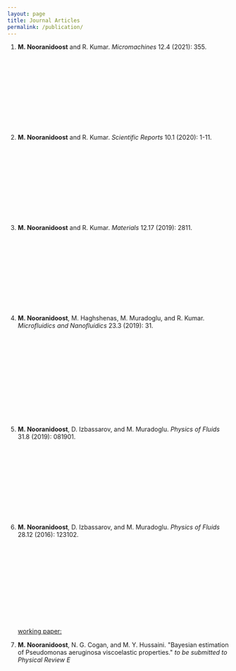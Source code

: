 ```yaml
---
layout: page
title: Journal Articles
permalink: /publication/
---
```


<ol>         
 
 
<li><b>M. Nooranidoost</b> and R. Kumar. <i>Micromachines</i> 12.4 (2021): 355.</li>
<p></p>
<div class="iframely-embed"><div class="iframely-responsive" style="height: 140px; padding-bottom: 0;"><a href="https://www.mdpi.com/2072-666X/12/4/355" data-iframely-url="//cdn.iframe.ly/api/iframe?url=https%3A%2F%2Fwww.mdpi.com%2F2072-666X%2F12%2F4%2F355&key=7b5ba9e5ac57bb62d82067965cde97cf"></a></div></div><script async src="//cdn.iframe.ly/embed.js" charset="utf-8"></script>
<br> 
<br> 
 
<li><b>M. Nooranidoost</b> and R. Kumar. <i>Scientific Reports</i> 10.1 (2020): 1-11.</li>
<p></p>
<div class="iframely-embed"><div class="iframely-responsive" style="height: 140px; padding-bottom: 0;"><a href="https://www.nature.com/articles/s41598-020-67739-3?error=cookies_not_supported&code=ec74ed19-9d2f-4ab8-8962-b4bd695b5f5a" data-iframely-url="//cdn.iframe.ly/api/iframe?url=https%3A%2F%2Fwww.nature.com%2Farticles%2Fs41598-020-67739-3&key=7b5ba9e5ac57bb62d82067965cde97cf"></a></div></div><script async src="//cdn.iframe.ly/embed.js" charset="utf-8"></script>
<br>
<br> 

<li><b>M. Nooranidoost</b> and R. Kumar. <i>Materials</i> 12.17 (2019): 2811.</li>
<p></p>
<div class="iframely-embed"><div class="iframely-responsive" style="height: 140px; padding-bottom: 0;"><a href="https://www.mdpi.com/1996-1944/12/17/2811" data-iframely-url="//cdn.iframe.ly/api/iframe?url=https%3A%2F%2Fwww.mdpi.com%2F1996-1944%2F12%2F17%2F2811&key=7b5ba9e5ac57bb62d82067965cde97cf"></a></div></div><script async src="//cdn.iframe.ly/embed.js" charset="utf-8"></script>
<br>
<br> 
 
<li><b>M. Nooranidoost</b>, M. Haghshenas, M. Muradoglu, and R. Kumar. <i>Microfluidics and Nanofluidics</i> 23.3 (2019): 31.</li>
<p></p>
<div class="iframely-embed"><div class="iframely-responsive" style="height: 170px; padding-bottom: 0;"><a href="https://link.springer.com/article/10.1007/s10404-019-2196-z" data-iframely-url="//cdn.iframe.ly/api/iframe?url=https%3A%2F%2Flink.springer.com%2Farticle%2F10.1007%2Fs10404-019-2196-z&key=7b5ba9e5ac57bb62d82067965cde97cf"></a></div></div><script async src="//cdn.iframe.ly/embed.js" charset="utf-8"></script>
<br>
<br> 
 

<li><b>M. Nooranidoost</b>, D. Izbassarov, and M. Muradoglu. <i>Physics of Fluids</i> 31.8 (2019): 081901.</li>
<p></p>
<div class="iframely-embed"><div class="iframely-responsive" style="height: 140px; padding-bottom: 0;"><a href="https://aip.scitation.org/doi/10.1063/1.5108824" data-iframely-url="//cdn.iframe.ly/K35ypDm?card=small"></a></div></div><script async src="//cdn.iframe.ly/embed.js" charset="utf-8"></script>
<br> 
<br> 

<li><b>M. Nooranidoost</b>, D. Izbassarov, and M. Muradoglu. <i>Physics of Fluids</i> 28.12 (2016): 123102.</li>  
<p></p>
<div class="iframely-embed"><div class="iframely-responsive" style="height: 140px; padding-bottom: 0;"><a href="https://aip.scitation.org/doi/10.1063/1.4971841" data-iframely-url="//cdn.iframe.ly/iN9DYTU"></a></div></div><script async src="//cdn.iframe.ly/embed.js" charset="utf-8"></script>
<br>  
<br> 

<p> <p>  
<u>working paper:</u>
<li><b>M. Nooranidoost</b>, N. G. Cogan, and M. Y. Hussaini. "Bayesian estimation of Pseudomonas aeruginosa viscoelastic properties." <i>to be submitted to Physical Review E</i> </li> 
</p></p>




<div class="iframely-embed"><div class="iframely-responsive" style="height: 170px; padding-bottom: 0;"><a href="https://scholar.google.com/citations?user=PWU2CdgAAAAJ&hl=en" data-iframely-url="//cdn.iframe.ly/JP0VH4k"></a></div></div><script async src="//cdn.iframe.ly/embed.js" charset="utf-8"></script>
 


</ol>
